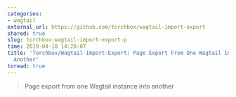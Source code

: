 ```yaml
---
categories:
- wagtail
external_url: https://github.com/torchbox/wagtail-import-export
shared: true
slug: torchbox-wagtail-import-export-p
time: 2019-04-10 14:28:07
title: 'Torchbox/Wagtail-Import-Export: Page Export From One Wagtail Instance Into
  Another'
toread: true
---
```


> Page export from one Wagtail instance into another